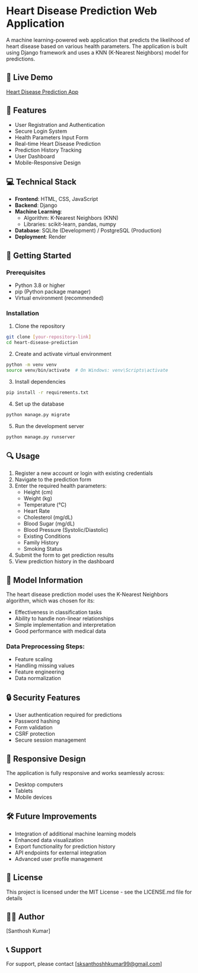 # Heart Disease Prediction Web Application

A machine learning-powered web application that predicts the likelihood of heart disease based on various health parameters. The application is built using Django framework and uses a KNN (K-Nearest Neighbors) model for predictions.

## 🔗 Live Demo
[Heart Disease Prediction App](https://heart-disease-prediction-0hz4.onrender.com)

## 🌟 Features

- User Registration and Authentication
- Secure Login System
- Health Parameters Input Form
- Real-time Heart Disease Prediction
- Prediction History Tracking
- User Dashboard
- Mobile-Responsive Design

## 💻 Technical Stack

- **Frontend**: HTML, CSS, JavaScript
- **Backend**: Django
- **Machine Learning**: 
  - Algorithm: K-Nearest Neighbors (KNN)
  - Libraries: scikit-learn, pandas, numpy
- **Database**: SQLite (Development) / PostgreSQL (Production)
- **Deployment**: Render

## 🚀 Getting Started

### Prerequisites
- Python 3.8 or higher
- pip (Python package manager)
- Virtual environment (recommended)

### Installation

1. Clone the repository
```bash
git clone [your-repository-link]
cd heart-disease-prediction
```

2. Create and activate virtual environment
```bash
python -m venv venv
source venv/bin/activate  # On Windows: venv\Scripts\activate
```

3. Install dependencies
```bash
pip install -r requirements.txt
```

4. Set up the database
```bash
python manage.py migrate
```

5. Run the development server
```bash
python manage.py runserver
```

## 🔍 Usage

1. Register a new account or login with existing credentials
2. Navigate to the prediction form
3. Enter the required health parameters:
   - Height (cm)
   - Weight (kg)
   - Temperature (°C)
   - Heart Rate
   - Cholesterol (mg/dL)
   - Blood Sugar (mg/dL)
   - Blood Pressure (Systolic/Diastolic)
   - Existing Conditions
   - Family History
   - Smoking Status
4. Submit the form to get prediction results
5. View prediction history in the dashboard

## 🎯 Model Information

The heart disease prediction model uses the K-Nearest Neighbors algorithm, which was chosen for its:
- Effectiveness in classification tasks
- Ability to handle non-linear relationships
- Simple implementation and interpretation
- Good performance with medical data

### Data Preprocessing Steps:
- Feature scaling
- Handling missing values
- Feature engineering
- Data normalization

## 🔒 Security Features

- User authentication required for predictions
- Password hashing
- Form validation
- CSRF protection
- Secure session management

## 📱 Responsive Design

The application is fully responsive and works seamlessly across:
- Desktop computers
- Tablets
- Mobile devices

## 🛠️ Future Improvements

- Integration of additional machine learning models
- Enhanced data visualization
- Export functionality for prediction history
- API endpoints for external integration
- Advanced user profile management

## 📄 License

This project is licensed under the MIT License - see the LICENSE.md file for details

## 👨‍💻 Author

[Santhosh Kumar]



## 📞 Support

For support, please contact [sksanthoshhkumar99@gmail.com]
